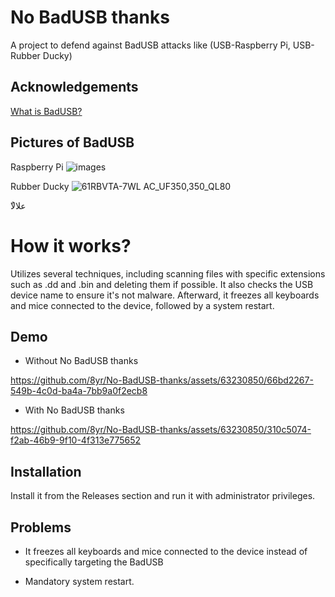 # No BadUSB thanks
A project to defend against BadUSB attacks like (USB-Raspberry Pi, USB-Rubber Ducky)

## Acknowledgements

  [What is BadUSB?](https://en.wikipedia.org/wiki/BadUSB)

## Pictures of BadUSB 
Raspberry Pi
![images](https://github.com/8yr/No-BadUSB-thanks/assets/63230850/f1dd1936-9353-4eb8-b74b-afc43dd541fb)


Rubber Ducky
![61RBVTA-7WL _AC_UF350,350_QL80_](https://github.com/8yr/No-BadUSB-thanks/assets/63230850/4dad38f0-008b-46b6-bc2f-51742c04363c)

ٌعلالا
# How it works?

Utilizes several techniques, including scanning files with specific extensions such as .dd and .bin and deleting them if possible. It also checks the USB device name to ensure it's not malware. Afterward, it freezes all keyboards and mice connected to the device, followed by a system restart.

## Demo

- Without No BadUSB thanks


https://github.com/8yr/No-BadUSB-thanks/assets/63230850/66bd2267-549b-4c0d-ba4a-7bb9a0f2ecb8



- With No BadUSB thanks


https://github.com/8yr/No-BadUSB-thanks/assets/63230850/310c5074-f2ab-46b9-9f10-4f313e775652



## Installation

Install it from the Releases section and run it with administrator privileges.

## Problems

- It freezes all keyboards and mice connected to the device instead of specifically targeting the BadUSB

- Mandatory system restart.
